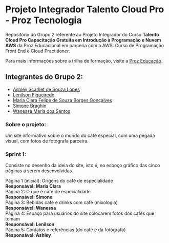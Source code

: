 # Projeto Integrador Talento Cloud Pro - Proz Tecnologia
Repositório do Grupo 2 referente ao Projeto Integrador do Curso **Talento Cloud Pro
Capacitação Gratuita em Introdução à Programação e Nuvem AWS** da Proz Educacional em parceria com a AWS: Curso de Programação Front End e Cloud Practitioner.  
  
Para mais informações sobre a trilha de formação, visite a [Proz Educação](https://pages.prozeducacao.com.br/lp-proz-tecnologia-talento-cloud).

## Integrantes do Grupo 2:
- [Ashley Scarllet de Souza Lopes]()
- [Lenilson Figueiredo](https://github.com/lenilsonfigueriedobr)
- [Maria Clara Felipe de Souza Borges Gonçalves]()
- [Simone Braghin](https://github.com/SimoneBraghin)
- [Wanessa Maria dos Santos](https://github.com/WanessaMSantos)

### Sobre o projeto:
Um site informativo sobre o mundo do café especial, com uma pegada visual, com fotos de fotógrafa parceira. 

### Sprint 1:

Consiste no desenho da ideia do site, isto é, no esboço gráfico das cinco páginas a serem desenvolvidas.  

Página 1 (inicial): Origens do café de especialidade  
**Responsável: Maria Clara**  
Página 2: O que é café de especialidade  
**Responsável: Simone**  
Página 3: Bebidas café e drinks com café (mixologia)  
**Responsável: Wanessa**  
Página 4: Espaço para usuários do site colocarem fotos dos cafés que tomam  
**Responsável: Lenilson**  
Página 5: Contatos e referências (do café e da fotógrafa)  
**Responsável: Ashley**